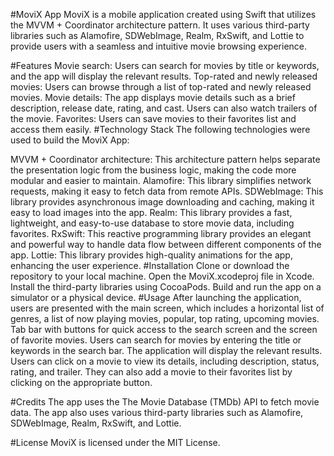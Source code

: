 #MoviX App
MoviX is a mobile application created using Swift that utilizes the MVVM + Coordinator architecture pattern. It uses various third-party libraries such as Alamofire, SDWebImage, Realm, RxSwift, and Lottie to provide users with a seamless and intuitive movie browsing experience.

#Features
Movie search: Users can search for movies by title or keywords, and the app will display the relevant results.
Top-rated and newly released movies: Users can browse through a list of top-rated and newly released movies.
Movie details: The app displays movie details such as a brief description, release date, rating, and cast. Users can also watch trailers of the movie.
Favorites: Users can save movies to their favorites list and access them easily.
#Technology Stack
The following technologies were used to build the MoviX App:

MVVM + Coordinator architecture: This architecture pattern helps separate the presentation logic from the business logic, making the code more modular and easier to maintain.
Alamofire: This library simplifies network requests, making it easy to fetch data from remote APIs.
SDWebImage: This library provides asynchronous image downloading and caching, making it easy to load images into the app.
Realm: This library provides a fast, lightweight, and easy-to-use database to store movie data, including favorites.
RxSwift: This reactive programming library provides an elegant and powerful way to handle data flow between different components of the app.
Lottie: This library provides high-quality animations for the app, enhancing the user experience.
#Installation
Clone or download the repository to your local machine.
Open the MoviX.xcodeproj file in Xcode.
Install the third-party libraries using CocoaPods.
Build and run the app on a simulator or a physical device.
#Usage
After launching the application, users are presented with the main screen, which includes a horizontal list of genres, a list of now playing movies, popular, top rating, upcoming movies. Tab bar with buttons for quick access to the search screen and the screen of favorite movies. Users can search for movies by entering the title or keywords in the search bar. The application will display the relevant results. Users can click on a movie to view its details, including description, status, rating, and trailer. They can also add a movie to their favorites list by clicking on the appropriate button.

#Credits
The app uses the The Movie Database (TMDb) API to fetch movie data. The app also uses various third-party libraries such as Alamofire, SDWebImage, Realm, RxSwift, and Lottie.

#License
MoviX is licensed under the MIT License.
